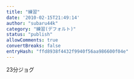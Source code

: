 ```yaml
---
title: "練習"
date: '2010-02-15T21:49:14'
author: "subaru44k"
category: "練習(デフォルト)"
status: "publish"
allowComments: true
convertBreaks: false
entryHash: "ffd8938f4432f9940f56aa986600f04e"
---
```

23分ジョグ
